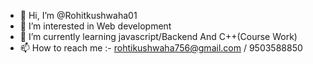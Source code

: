 - 👋 Hi, I’m @Rohitkushwaha01
- 👀 I’m interested in Web development
- 🌱 I’m currently learning javascript/Backend And C++(Course Work)
- 📫 How to reach me :- rohtikushwaha756@gmail.com / 9503588850
